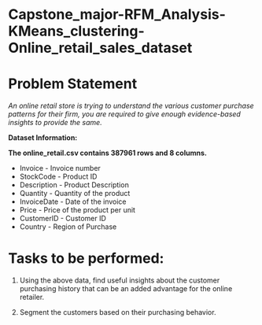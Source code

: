 # Capstone_major-RFM_Analysis-KMeans_clustering-Online_retail_sales_dataset

# Problem Statement

*An online retail store is trying to understand the various customer purchase patterns for their firm, you are required to give enough evidence-based insights to provide the same.*

**Dataset Information:**

**The online_retail.csv contains 387961 rows and 8 columns.**

* Invoice         - Invoice number
* StockCode       - Product ID
* Description     - Product Description
* Quantity        - Quantity of the product
* InvoiceDate     - Date of the invoice
* Price           - Price of the product per unit
* CustomerID      - Customer ID
* Country         - Region of Purchase

# **Tasks to be performed:**

1. Using the above data, find useful insights about the customer purchasing history that can be an added advantage for the online retailer.

2. Segment the customers based on their purchasing behavior.
